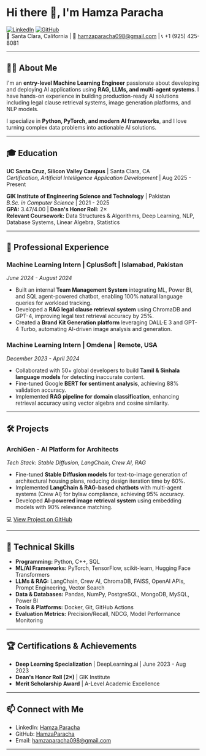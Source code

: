 # Hi there 👋, I'm Hamza Paracha

[![LinkedIn](https://img.shields.io/badge/LinkedIn-0A66C2?style=for-the-badge&logo=linkedin&logoColor=white)](Your_LinkedIn_URL) 
[![GitHub](https://img.shields.io/badge/GitHub-181717?style=for-the-badge&logo=github&logoColor=white)](Your_GitHub_URL)  
📍 Santa Clara, California | 📧 hamzaparacha098@gmail.com | 📞 +1 (925) 425-8081

---

## 👨‍💻 About Me
I'm an **entry-level Machine Learning Engineer** passionate about developing and deploying AI applications using **RAG, LLMs, and multi-agent systems**. I have hands-on experience in building production-ready AI solutions including legal clause retrieval systems, image generation platforms, and NLP models.  

I specialize in **Python, PyTorch, and modern AI frameworks**, and I love turning complex data problems into actionable AI solutions.

---

## 🎓 Education

**UC Santa Cruz, Silicon Valley Campus** | Santa Clara, CA  
*Certification, Artificial Intelligence Application Development* | Aug 2025 - Present  

**GIK Institute of Engineering Science and Technology** | Pakistan  
*B.Sc. in Computer Science* | 2021 - 2025  
**GPA:** 3.47/4.00 | **Dean's Honor Roll:** 2×  
**Relevant Coursework:** Data Structures & Algorithms, Deep Learning, NLP, Database Systems, Linear Algebra, Statistics

---

## 💼 Professional Experience

### **Machine Learning Intern** | CplusSoft | Islamabad, Pakistan  
*June 2024 - August 2024*
- Built an internal **Team Management System** integrating ML, Power BI, and SQL agent-powered chatbot, enabling 100% natural language queries for workload tracking.
- Developed a **RAG legal clause retrieval system** using ChromaDB and GPT-4, improving legal text retrieval accuracy by 25%.
- Created a **Brand Kit Generation platform** leveraging DALL·E 3 and GPT-4 Turbo, automating AI-driven image analysis and generation.

### **Machine Learning Intern** | Omdena | Remote, USA  
*December 2023 - April 2024*
- Collaborated with 50+ global developers to build **Tamil & Sinhala language models** for detecting inaccurate content.
- Fine-tuned Google **BERT for sentiment analysis**, achieving 88% validation accuracy.
- Implemented **RAG pipeline for domain classification**, enhancing retrieval accuracy using vector algebra and cosine similarity.

---

## 🛠 Projects

### **ArchiGen - AI Platform for Architects**  
*Tech Stack: Stable Diffusion, LangChain, Crew AI, RAG*
- Fine-tuned **Stable Diffusion models** for text-to-image generation of architectural housing plans, reducing design iteration time by 60%.
- Implemented **LangChain & RAG-based chatbots** with multi-agent systems (Crew AI) for bylaw compliance, achieving 95% accuracy.
- Developed **AI-powered image retrieval system** using embedding models with 90% relevance matching.

💻 [View Project on GitHub](Your_Project_Link)  

---

## 🧰 Technical Skills

- **Programming:** Python, C++, SQL  
- **ML/AI Frameworks:** PyTorch, TensorFlow, scikit-learn, Hugging Face Transformers  
- **LLMs & RAG:** LangChain, Crew AI, ChromaDB, FAISS, OpenAI APIs, Prompt Engineering, Vector Search  
- **Data & Databases:** Pandas, NumPy, PostgreSQL, MongoDB, MySQL, Power BI  
- **Tools & Platforms:** Docker, Git, GitHub Actions  
- **Evaluation Metrics:** Precision/Recall, NDCG, Model Performance Monitoring

---

## 🏆 Certifications & Achievements

- **Deep Learning Specialization** | DeepLearning.ai | June 2023 - Aug 2023  
- **Dean's Honor Roll (2×)** | GIK Institute  
- **Merit Scholarship Award** | A-Level Academic Excellence  

---

## 📫 Connect with Me
- LinkedIn: [Hamza Paracha](https://www.linkedin.com/in/hamza-wajid-paracha-60b6b2247/)  
- GitHub: [HamzaParacha](https://github.com/HamzaWajid1)  
- Email: hamzaparacha098@gmail.com  

---


